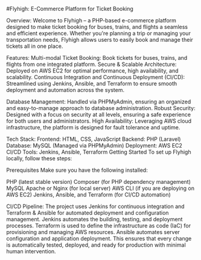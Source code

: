 #Flyhigh: E-Commerce Platform for Ticket Booking

Overview:
Welcome to Flyhigh – a PHP-based e-commerce platform designed to make ticket booking for buses, trains, and flights a seamless and efficient experience. Whether you're planning a trip or managing your transportation needs, Flyhigh allows users to easily book and manage their tickets all in one place.

Features:
Multi-modal Ticket Booking: Book tickets for buses, trains, and flights from one integrated platform.
Secure & Scalable Architecture: Deployed on AWS EC2 for optimal performance, high availability, and scalability.
Continuous Integration and Continuous Deployment (CI/CD): Streamlined using Jenkins, Ansible, and Terraform to ensure smooth deployment and automation across the system.

Database Management: Handled via PHPMyAdmin, ensuring an organized and easy-to-manage approach to database administration.
Robust Security: Designed with a focus on security at all levels, ensuring a safe experience for both users and administrators.
High Availability: Leveraging AWS cloud infrastructure, the platform is designed for fault tolerance and uptime.

Tech Stack:
Frontend: HTML, CSS, JavaScript
Backend: PHP (Laravel)
Database: MySQL (Managed via PHPMyAdmin)
Deployment: AWS EC2
CI/CD Tools: Jenkins, Ansible, Terraform
Getting Started
To set up Flyhigh locally, follow these steps:

Prerequisites
Make sure you have the following installed:

PHP (latest stable version)
Composer (for PHP dependency management)
MySQL
Apache or Nginx (for local server)
AWS CLI (if you are deploying on AWS EC2)
Jenkins, Ansible, and Terraform (for CI/CD automation)

CI/CD Pipeline:
The project uses Jenkins for continuous integration and Terraform & Ansible for automated deployment and configuration management.
Jenkins automates the building, testing, and deployment processes.
Terraform is used to define the infrastructure as code (IaC) for provisioning and managing AWS resources.
Ansible automates server configuration and application deployment.
This ensures that every change is automatically tested, deployed, and ready for production with minimal human intervention.
